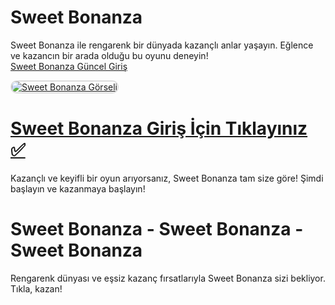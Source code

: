 # Sweet Bonanza  
Sweet Bonanza ile rengarenk bir dünyada kazançlı anlar yaşayın. Eğlence ve kazancın bir arada olduğu bu oyunu deneyin!  
<a href="http://www.redly.vip/3A5tsFl" title="Sweet Bonanza Güncel Giriş">Sweet Bonanza Güncel Giriş</a>  

<a href="http://www.redly.vip/3A5tsFl">  
    <img src="https://i.ibb.co/MkY55wf/photo-2025-01-15-16-52-46.jpg" alt="Sweet Bonanza Görseli" style="max-width: 100%; border: 2px solid #ddd; border-radius: 10px;">  
</a>  

# <a href="http://www.redly.vip/3A5tsFl">Sweet Bonanza Giriş İçin Tıklayınız ✅</a>  
Kazançlı ve keyifli bir oyun arıyorsanız, Sweet Bonanza tam size göre! Şimdi başlayın ve kazanmaya başlayın!  

# Sweet Bonanza - Sweet Bonanza - Sweet Bonanza  
Rengarenk dünyası ve eşsiz kazanç fırsatlarıyla Sweet Bonanza sizi bekliyor. Tıkla, kazan!  
